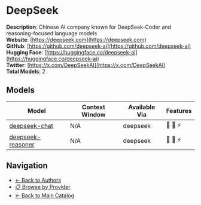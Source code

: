 # DeepSeek

**Description**: Chinese AI company known for DeepSeek-Coder and reasoning-focused language models  
**Website**: [https://deepseek.com](https://deepseek.com)  
**GitHub**: [https://github.com/deepseek-ai](https://github.com/deepseek-ai)  
**Hugging Face**: [https://huggingface.co/deepseek-ai](https://huggingface.co/deepseek-ai)  
**Twitter**: [https://x.com/DeepSeekAI](https://x.com/DeepSeekAI)  
**Total Models**: 2

## Models

| Model | Context Window | Available Via | Features |
|-------|----------------|---------------|----------|
| [deepseek-chat](./models/deepseek-chat.md) | N/A | deepseek | <span title="Text Processing">📝</span> <span title="Advanced Reasoning">🧠</span> <span title="Response Streaming">⚡</span> |
| [deepseek-reasoner](./models/deepseek-reasoner.md) | N/A | deepseek | <span title="Text Processing">📝</span> <span title="Advanced Reasoning">🧠</span> <span title="Response Streaming">⚡</span> |

## Navigation

- [← Back to Authors](../README.md)
- [📋 Browse by Provider](../../providers/README.md)
- [← Back to Main Catalog](../../README.md)
